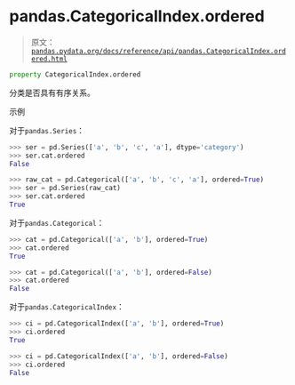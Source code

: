 # pandas.CategoricalIndex.ordered

> 原文：[`pandas.pydata.org/docs/reference/api/pandas.CategoricalIndex.ordered.html`](https://pandas.pydata.org/docs/reference/api/pandas.CategoricalIndex.ordered.html)

```py
property CategoricalIndex.ordered
```

分类是否具有有序关系。

示例

对于`pandas.Series`：

```py
>>> ser = pd.Series(['a', 'b', 'c', 'a'], dtype='category')
>>> ser.cat.ordered
False 
```

```py
>>> raw_cat = pd.Categorical(['a', 'b', 'c', 'a'], ordered=True)
>>> ser = pd.Series(raw_cat)
>>> ser.cat.ordered
True 
```

对于`pandas.Categorical`：

```py
>>> cat = pd.Categorical(['a', 'b'], ordered=True)
>>> cat.ordered
True 
```

```py
>>> cat = pd.Categorical(['a', 'b'], ordered=False)
>>> cat.ordered
False 
```

对于`pandas.CategoricalIndex`：

```py
>>> ci = pd.CategoricalIndex(['a', 'b'], ordered=True)
>>> ci.ordered
True 
```

```py
>>> ci = pd.CategoricalIndex(['a', 'b'], ordered=False)
>>> ci.ordered
False 
```

